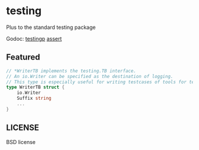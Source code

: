 # testing
Plus to the standard testing package

Godoc: [testingp](http://godoc.org/github.com/golangplus/testing) [assert](http://godoc.org/github.com/golangplus/testing/assert)

## Featured
```go
// *WriterTB implements the testing.TB interface.
// An io.Writer can be specified as the destination of logging.
// This type is especially useful for writing testcases of tools for testing.
type WriterTB struct {
	io.Writer
    Suffix string
	...
}
```

## LICENSE
BSD license
